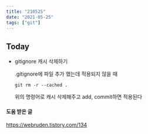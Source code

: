 ```yaml
---
title: "210525"
date: "2021-05-25"
tags: ["git"]
---
```


## Today

- gitignore 캐시 삭제하기

  .gitignore에 파일 추가 했는데 적용되지 않을 때

  ```
  git rm -r --cached .
  ```

  위의 명령어로 캐시 삭제해주고 add, commit하면 적용된다

#### 도움 받은 글

https://webruden.tistory.com/134
